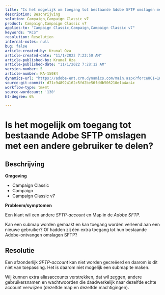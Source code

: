 ```yaml
---
title: "Is het mogelijk om toegang tot bestaande Adobe SFTP omslagen met een andere gebruiker te delen?"
description: Beschrijving
solution: Campaign,Campaign Classic v7
product: Campaign,Campaign Classic v7
applies-to: "Campaign Classic,Campaign,Campaign Classic v7"
keywords: "KCS"
resolution: Resolution
internal-notes: null
bug: false
article-created-by: Krunal Oza
article-created-date: "11/1/2022 7:23:50 AM"
article-published-by: Krunal Oza
article-published-date: "11/1/2022 7:28:12 AM"
version-number: 5
article-number: KA-15084
dynamics-url: "https://adobe-ent.crm.dynamics.com/main.aspx?forceUCI=1&pagetype=entityrecord&etn=knowledgearticle&id=44323421-b659-ed11-9561-6045bd0067ea"
source-git-commit: d71c948924162c5fd2be56fddb506210e1a4ac4c
workflow-type: tm+mt
source-wordcount: '130'
ht-degree: 6%

---
```


# Is het mogelijk om toegang tot bestaande Adobe SFTP omslagen met een andere gebruiker te delen?

## Beschrijving

<b>Omgeving</b>
- Campaign Classic
- Campaign
- Campaign Classic v7





<b>Probleem/symptomen</b>


Een klant wil een andere *SFTP-account* en Map in de *Adobe SFTP.*

Kan een submap worden gemaakt en kan toegang worden verleend aan een nieuwe gebruiker? Of hadden zij één extra toegang tot hun bestaande Adobe-ontvangen omslagen SFTP?




## Resolutie


Een afzonderlijk *SFTP-account* kan niet worden gecreëerd en daarom is dit niet van toepassing. Het is daarom niet mogelijk een submap te maken.

Wij kunnen extra aliasaccounts verstrekken, dat wil zeggen, andere gebruikersnamen en wachtwoorden die daadwerkelijk naar dezelfde echte account verwijzen (dezelfde map en dezelfde machtigingen).
